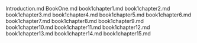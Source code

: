 Introduction.md
BookOne.md
book1chapter1.md
book1chapter2.md
book1chapter3.md
book1chapter4.md
book1chapter5.md
book1chapter6.md
book1chapter7.md
book1chapter8.md
book1chapter9.md
book1chapter10.md
book1chapter11.md
book1chapter12.md
book1chapter13.md
book1chapter14.md
book1chapter15.md